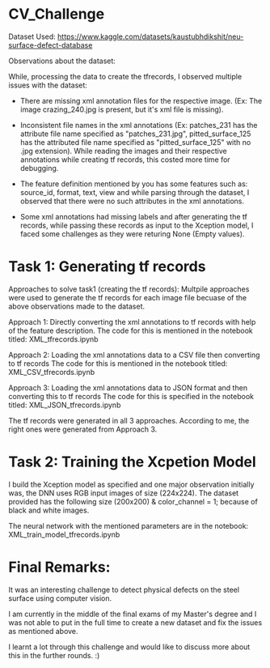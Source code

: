# CV_Challenge

Dataset Used: https://www.kaggle.com/datasets/kaustubhdikshit/neu-surface-defect-database

Observations about the dataset:

While, processing the data to create the tfrecords, I observed multiple issues with the dataset:

- There are missing xml annotation files for the respective image. (Ex: The image crazing_240.jpg is present, but it's xml file is missing).
  
- Inconsistent file names in the xml annotations (Ex: patches_231 has the attribute file name specified as "patches_231.jpg", pitted_surface_125 has the attributed file name specified as "pitted_surface_125" with     no .jpg extension). While reading the images and their respective annotations while creating tf records, this costed more time for debugging.
  
- The feature definition mentioned by you has some features such as: source_id, format, text, view and while parsing through the dataset, I observed that there were no such attributes in the xml annotations.
  
- Some xml annotations had missing labels and after generating the tf records, while passing these records as input to the Xception model, I faced some challenges as they were returing None (Empty values).

# Task 1: Generating tf records

Approaches to solve task1 (creating the tf records):
Multpile approaches were used to generate the tf records for each image file becuase of the above observations made to the dataset. 

Approach 1: Directly converting the xml annotations to tf records with help of the feature description.
    The code for this is mentioned in the notebook titled: XML_tfrecords.ipynb

Approach 2: Loading the xml annotations data to a CSV file then converting to tf records
    The code for this is mentioned in the notebook titled: XML_CSV_tfrecords.ipynb

Approach 3: Loading the xml annotations data to JSON format and then converting this to tf records
    The code for this is specified in the notebook titled: XML_JSON_tfrecords.ipynb

The tf records were generated in all 3 approaches. According to me, the right ones were generated from Approach 3.

# Task 2: Training the Xcpetion Model

I build the Xception model as specified and one major observation initially was, the DNN uses RGB input images of size (224x224). 
The dataset provided has the following size (200x200) & color_channel = 1; because of black and white images.

The neural network with the mentioned parameters are in the notebook: XML_train_model_tfrecords.ipynb

# Final Remarks:

It was an interesting challenge to detect physical defects on the steel surface using computer vision.

I am currently in the middle of the final exams of my Master's degree and I was not able to put in the full time to create a new dataset and fix the issues as mentioned above.

I learnt a lot through this challenge and would like to discuss more about this in the further rounds. :)
